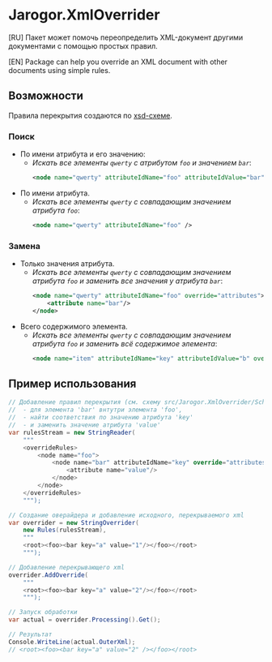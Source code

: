 # Jarogor.XmlOverrider

[RU] Пакет может помочь переопределить XML-документ другими документами с помощью простых правил.

[EN] Package can help you override an XML document with other documents using simple rules.

## Возможности

Правила перекрытия создаются по [xsd-схеме](./src/Jarogor.XmlOverrider/Scheme/Rules.xsd).

### Поиск
- По имени атрибута и его значению:
  - _Искать все элементы `qwerty` с атрибутом `foo` и значением `bar`_:
    ```xml
    <node name="qwerty" attributeIdName="foo" attributeIdValue="bar" />
    ```
- По имени атрибута.
  - _Искать все элементы `qwerty` с совпадающим значением атрибута `foo`_:
    ```xml
    <node name="qwerty" attributeIdName="foo" />
    ```

### Замена
- Только значения атрибута.
  - _Искать все элементы `qwerty` с совпадающим значением атрибута `foo` и заменить все значения у атрибута `bar`_:
    ```xml
    <node name="qwerty" attributeIdName="foo" override="attributes">
        <attribute name="bar"/>
    </node>
    ```
- Всего содержимого элемента.
  - _Искать все элементы `qwerty` с совпадающим значением атрибута `foo` и заменить всё содержимое элемента_:
    ```xml
    <node name="item" attributeIdName="key" attributeIdValue="b" override="innerXml"/>
    ```

## Пример использования

```csharp
// Добавление правил перекрытия (см. схему src/Jarogor.XmlOverrider/Scheme/Rules.xsd):
//  - для элемента 'bar' внтутри элемента 'foo',
//  - найти соответствия по значению атрибута 'key'
//  - и заменить значение атрибута 'value'
var rulesStream = new StringReader(
    """
    <overrideRules>
        <node name="foo">
            <node name="bar" attributeIdName="key" override="attributes">
                <attribute name="value"/>
            </node>
        </node>
    </overrideRules>
    """);

// Создание оверайдера и добавление исходного, перекрываемого xml
var overrider = new StringOverrider(
    new Rules(rulesStream),
    """
    <root><foo><bar key="a" value="1"/></foo></root>
    """);

// Добавление перекрывающего xml
overrider.AddOverride(
    """
    <root><foo><bar key="a" value="2"/></foo></root>
    """);

// Запуск обработки
var actual = overrider.Processing().Get();

// Результат
Console.WriteLine(actual.OuterXml);
// <root><foo><bar key="a" value="2" /></foo></root>
```